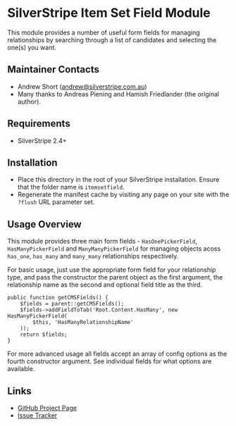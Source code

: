 # SilverStripe Item Set Field Module

This module provides a number of useful form fields for managing relationships
by searching through a list of candidates and selecting the one(s) you want.

## Maintainer Contacts
*  Andrew Short (<andrew@silverstripe.com.au>)
*  Many thanks to Andreas Piening and Hamish Friedlander (the original author).

## Requirements
* SilverStripe 2.4+

## Installation
*  Place this directory in the root of your SilverStripe installation. Ensure
   that the folder name is `itemsetfield`.
*  Regenerate the manifest cache by visiting any page on your site with the
   `?flush` URL parameter set.

## Usage Overview

This module provides three main form fields - `HasOnePickerField`,
`HasManyPickerField` and `ManyManyPickerField` for managing objects acoss
`has_one`, `has_many` and `many_many` relationships respectively.

For basic usage, just use the appropriate form field for your relationship type,
and pass the constructor the parent object as the first argument, the
relationship name as the second and optional field title as the third.

    public function getCMSFields() {
        $fields = parent::getCMSFields();
        $fields->addFieldToTab('Root.Content.HasMany', new HasManyPickerField(
            $this, 'HasManyRelationshipName'
        ));
        return $fields;
    }

For more advanced usage all fields accept an array of config options as the
fourth constructor argument. See individual fields for what options are
available.

## Links
*  [GitHub Project Page](https://github.com/ajshort/silverstripe-itemsetfield)
*  [Issue Tracker](https://github.com/ajshort/silverstripe-itemsetfield/issues)
